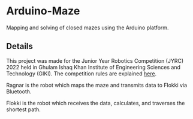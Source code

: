 # Arduino-Maze
Mapping and solving of closed mazes using the Arduino platform.

## Details

This project was made for the Junior Year Robotics Competition (JYRC) 2022 held in Ghulam Ishaq Khan Institute of Engineering Sciences and Technology (GIKI). The competition rules are explained [here](https://github.com/Attaulhaleem/Arduino-Maze/blob/main/doc/).

Ragnar is the robot which maps the maze and transmits data to Flokki via Bluetooth.

Flokki is the robot which receives the data, calculates, and traverses the shortest path.
